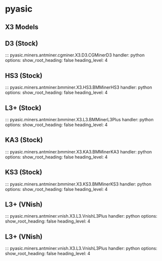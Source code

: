 # pyasic
## X3 Models

## D3 (Stock)
::: pyasic.miners.antminer.cgminer.X3.D3.CGMinerD3
    handler: python
    options:
        show_root_heading: false
        heading_level: 4

## HS3 (Stock)
::: pyasic.miners.antminer.bmminer.X3.HS3.BMMinerHS3
    handler: python
    options:
        show_root_heading: false
        heading_level: 4

## L3+ (Stock)
::: pyasic.miners.antminer.bmminer.X3.L3.BMMinerL3Plus
    handler: python
    options:
        show_root_heading: false
        heading_level: 4

## KA3 (Stock)
::: pyasic.miners.antminer.bmminer.X3.KA3.BMMinerKA3
    handler: python
    options:
        show_root_heading: false
        heading_level: 4

## KS3 (Stock)
::: pyasic.miners.antminer.bmminer.X3.KS3.BMMinerKS3
    handler: python
    options:
        show_root_heading: false
        heading_level: 4

## L3+ (VNish)
::: pyasic.miners.antminer.vnish.X3.L3.VnishL3Plus
    handler: python
    options:
        show_root_heading: false
        heading_level: 4

## L3+ (VNish)
::: pyasic.miners.antminer.vnish.X3.L3.VnishL3Plus
    handler: python
    options:
        show_root_heading: false
        heading_level: 4

